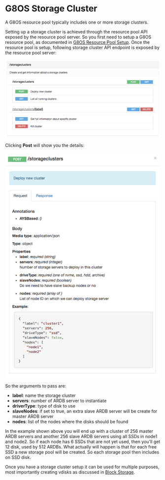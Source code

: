 # G8OS Storage Cluster

A G8OS resource pool typically includes one or more storage clusters.

Setting up a storage cluster is achieved through the resource pool API exposed by the resource pool server. So you first need to setup a G8OS resource pool, as documented in [G8OS Resource Pool Setup](../setup/setup.md). Once the resource pool is setup, following storage cluster API endpoint is exposed by the resource pool server:

![](storageclusterapi.png)

Clicking **Post** will show you the details:

![](post.png)

So the arguments to pass are:
- **label**: name the storage cluster
- **servers**: number of ARDB server to instantiate
- **driverType**: type of disk to use
- **slaveNodes**: if set to true, an extra slave ARDB server will be create for master ARDB server
- **nodes**: list of the nodes where the disks should be found

In the example shown above you will end up with a cluster of 256 master ARDB servers and another 256 slave ARDB servers using all SSDs in node1 and node2. So if each node has 6 SSDs that are not yet used, then you'll get 12 disk, used by 512 ARDBs. What actually will happen is that for each free SSD a new storage pool will be created. So each storage pool then includes on SSD disk.

Once you have a storage cluster setup it can be used for multiple purposes, most importantly creating vdisks as discussed in [Block Storage](../blockstorage/blockstorage.md).
